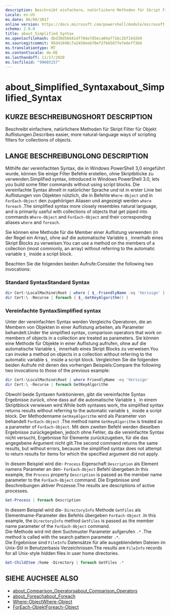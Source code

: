 ```yaml
---
description: Beschreibt einfachere, natürlichere Methoden für Skript Filter für Objekt Auflistungen.
Locale: en-US
ms.date: 06/09/2017
online version: https://docs.microsoft.com/powershell/module/microsoft.powershell.core/about/about_simplified_syntax?view=powershell-7.2&WT.mc_id=ps-gethelp
schema: 2.0.0
title: about_Simplified_Syntax
ms.openlocfilehash: dbd30d566414f784e7d5eca04af716c2bf1642b9
ms.sourcegitcommit: 95d41698c7a2450eeb70ef2fb6507fe7e6eff3b6
ms.translationtype: MT
ms.contentlocale: de-DE
ms.lasthandoff: 11/17/2020
ms.locfileid: "99603157"
---
```

# <a name="about_simplified_syntax"></a><span data-ttu-id="4a147-103">about_Simplified_Syntax</span><span class="sxs-lookup"><span data-stu-id="4a147-103">about_Simplified_Syntax</span></span>

## <a name="short-description"></a><span data-ttu-id="4a147-104">KURZE BESCHREIBUNG</span><span class="sxs-lookup"><span data-stu-id="4a147-104">SHORT DESCRIPTION</span></span>
<span data-ttu-id="4a147-105">Beschreibt einfachere, natürlichere Methoden für Skript Filter für Objekt Auflistungen.</span><span class="sxs-lookup"><span data-stu-id="4a147-105">Describes easier, more natural-language ways of scripting filters for collections of objects.</span></span>

## <a name="long-description"></a><span data-ttu-id="4a147-106">LANGE BESCHREIBUNG</span><span class="sxs-lookup"><span data-stu-id="4a147-106">LONG DESCRIPTION</span></span>

<span data-ttu-id="4a147-107">Mithilfe der vereinfachten Syntax, die in Windows PowerShell 3,0 eingeführt wurde, können Sie einige Filter Befehle erstellen, ohne Skriptblöcke zu verwenden.</span><span class="sxs-lookup"><span data-stu-id="4a147-107">Simplified syntax, introduced in Windows PowerShell 3.0, lets you build some filter commands without using script blocks.</span></span> <span data-ttu-id="4a147-108">Die vereinfachte Syntax ähnelt in natürlicher Sprache und ist in erster Linie bei Auflistungen von Objekten nützlich, die in Befehle `Where-Object` und in `ForEach-Object` den zugehörigen Aliasen und angezeigt werden `where` `foreach` .</span><span class="sxs-lookup"><span data-stu-id="4a147-108">The simplified syntax more closely resembles natural language, and is primarily useful with collections of objects that get piped into commands `Where-Object` and `ForEach-Object` and their corresponding aliases `where` and `foreach`.</span></span>

<span data-ttu-id="4a147-109">Sie können eine Methode für die Member einer Auflistung verwenden (in der Regel ein Array), ohne auf die automatische Variable `$_` innerhalb eines Skript Blocks zu verweisen.</span><span class="sxs-lookup"><span data-stu-id="4a147-109">You can use a method on the members of a collection (most commonly, an array) without referring to the automatic variable `$_` inside a script block.</span></span>

<span data-ttu-id="4a147-110">Beachten Sie die folgenden beiden Aufrufe:</span><span class="sxs-lookup"><span data-stu-id="4a147-110">Consider the following two invocations:</span></span>

### <a name="standard-syntax"></a><span data-ttu-id="4a147-111">Standard Syntax</span><span class="sxs-lookup"><span data-stu-id="4a147-111">Standard Syntax</span></span>

```powershell
dir Cert:\LocalMachine\Root | where { $_.FriendlyName -eq 'Verisign' }
dir Cert:\ -Recurse | foreach { $_.GetKeyAlgorithm() }
```

### <a name="simplified-syntax"></a><span data-ttu-id="4a147-112">Vereinfachte Syntax</span><span class="sxs-lookup"><span data-stu-id="4a147-112">Simplified syntax</span></span>

<span data-ttu-id="4a147-113">Unter der vereinfachten Syntax werden Vergleichs Operatoren, die an Membern von Objekten in einer Auflistung arbeiten, als Parameter behandelt.</span><span class="sxs-lookup"><span data-stu-id="4a147-113">Under the simplified syntax, comparison operators that work on members of objects in a collection are treated as parameters.</span></span> <span data-ttu-id="4a147-114">Sie können eine Methode für Objekte in einer Auflistung aufrufen, ohne auf die automatische Variable `$_` innerhalb eines Skript Blocks zu verweisen.</span><span class="sxs-lookup"><span data-stu-id="4a147-114">You can invoke a method on objects in a collection without referring to the automatic variable `$_` inside a script block.</span></span>
<span data-ttu-id="4a147-115">Vergleichen Sie die folgenden beiden Aufrufe mit denen des vorherigen Beispiels:</span><span class="sxs-lookup"><span data-stu-id="4a147-115">Compare the following two invocations to those of the previous example:</span></span>

```powershell
dir Cert:\LocalMachine\Root | where FriendlyName -eq 'Verisign'
dir Cert:\ -Recurse | foreach GetKeyAlgorithm
```

<span data-ttu-id="4a147-116">Obwohl beide Syntaxen funktionieren, gibt die vereinfachte Syntax Ergebnisse zurück, ohne dass auf die automatische Variable `$_` in einem Skriptblock verwiesen wird.</span><span class="sxs-lookup"><span data-stu-id="4a147-116">While both syntaxes work, the simplified syntax returns results without referring to the automatic variable `$_` inside a script block.</span></span>
<span data-ttu-id="4a147-117">Der Methodenname `GetKeyAlgorithm` wird als Parameter von behandelt `ForEach-Object` .</span><span class="sxs-lookup"><span data-stu-id="4a147-117">The method name `GetKeyAlgorithm` is treated as a parameter of `ForEach-Object`.</span></span>
<span data-ttu-id="4a147-118">Mit dem zweiten Befehl werden dieselben Ergebnisse zurückgegeben, jedoch ohne Fehler, da die vereinfachte Syntax nicht versucht, Ergebnisse für Elemente zurückzugeben, für die das angegebene Argument nicht gilt.</span><span class="sxs-lookup"><span data-stu-id="4a147-118">The second command returns the same results, but without errors, because the simplified syntax does not attempt to return results for items for which the specified argument did not apply.</span></span>

<span data-ttu-id="4a147-119">In diesem Beispiel wird die- `Process` Eigenschaft `Description` als Element namens Parameter an den- `ForEach-Object` Befehl übergeben.</span><span class="sxs-lookup"><span data-stu-id="4a147-119">In this example, the `Process` property `Description` is passed as the member name parameter to the `ForEach-Object` command.</span></span> <span data-ttu-id="4a147-120">Die Ergebnisse sind Beschreibungen aktiver Prozesse.</span><span class="sxs-lookup"><span data-stu-id="4a147-120">The results are descriptions of active processes.</span></span>

```powershell
Get-Process | foreach Description
```

<span data-ttu-id="4a147-121">In diesem Beispiel wird die- `DirectoryInfo` Methode `GetFiles` als Elementname-Parameter des Befehls übergeben `ForEach-Object` .</span><span class="sxs-lookup"><span data-stu-id="4a147-121">In this example, the `DirectoryInfo` method `GetFiles` is passed as the member name parameter of the `ForEach-Object` command.</span></span>  
<span data-ttu-id="4a147-122">Die-Methode wird mit dem Suchmuster Parameter aufgerufen `.*` .</span><span class="sxs-lookup"><span data-stu-id="4a147-122">The method is called with the search pattern parameter `.*`.</span></span>  
<span data-ttu-id="4a147-123">Die Ergebnisse sind `FileInfo` Datensätze für alle ausgeblendeten Dateien im Unix-Stil in Benutzerbasis Verzeichnissen.</span><span class="sxs-lookup"><span data-stu-id="4a147-123">The results are `FileInfo` records for all Unix-style hidden files in user home directories.</span></span> 

```powershell
Get-ChildItem /home -Directory | foreach GetFiles .*
```

## <a name="see-also"></a><span data-ttu-id="4a147-124">SIEHE AUCH</span><span class="sxs-lookup"><span data-stu-id="4a147-124">SEE ALSO</span></span>

- [<span data-ttu-id="4a147-125">about_Comparison_Operators</span><span class="sxs-lookup"><span data-stu-id="4a147-125">about_Comparison_Operators</span></span>](about_Comparison_Operators.md)
- [<span data-ttu-id="4a147-126">about_Foreach</span><span class="sxs-lookup"><span data-stu-id="4a147-126">about_Foreach</span></span>](about_Foreach.md)
- [<span data-ttu-id="4a147-127">Where-Object</span><span class="sxs-lookup"><span data-stu-id="4a147-127">Where-Object</span></span>](xref:Microsoft.PowerShell.Core.Where-Object)
- [<span data-ttu-id="4a147-128">ForEach-Objekt</span><span class="sxs-lookup"><span data-stu-id="4a147-128">Foreach-Object</span></span>](xref:Microsoft.PowerShell.Core.ForEach-Object)

